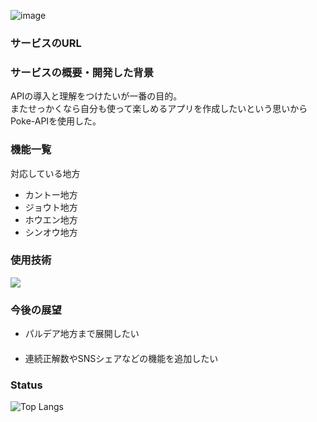 ![image](https://github.com/yamanaka-kazuki/poke-silhouette-quiz/assets/117835118/bd0ebd66-e80d-4bd9-a20e-d07bf0c1f77b)

### サービスのURL

### サービスの概要・開発した背景

APIの導入と理解をつけたいが一番の目的。<br />
またせっかくなら自分も使って楽しめるアプリを作成したいという思いからPoke-APIを使用した。

### 機能一覧

対応している地方
<ul>
  <li>カントー地方</li>
  <li>ジョウト地方</li>
  <li>ホウエン地方</li>
  <li>シンオウ地方</li>
</ul>

### 使用技術
<p align="left">
  <a href="https://skillicons.dev">
    <img src="https://skillicons.dev/icons?i=git,github,figma,react,tailwind,html,css,js,ts" />
  </a>
</p>

### 今後の展望

<ul>
<li>パルデア地方まで展開したい</li>　 
<li>連続正解数やSNSシェアなどの機能を追加したい</li>  
</ul>

### Status
![Top Langs](https://github-readme-stats.vercel.app/api/top-langs/?username=yamanaka-kazuki&layout=compact)
